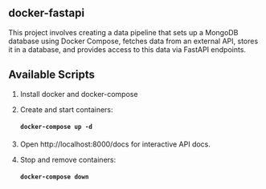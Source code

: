 ## docker-fastapi

This project involves creating a data pipeline that sets up a MongoDB database using Docker Compose, fetches data from an external API, stores it in a database, and provides access to this data via FastAPI endpoints.


## Available Scripts

1. Install docker and docker-compose

2. Create and start containers:
    #### `docker-compose up -d`   
    
3. Open http://localhost:8000/docs for interactive API docs.

4. Stop and remove containers:
    #### `docker-compose down`
    